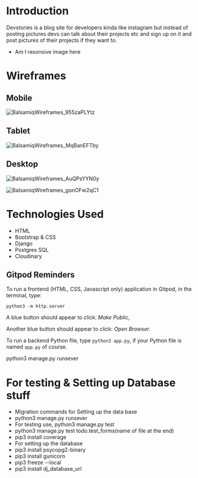 # Introduction
Devstories is a blog site for developers kinda like instagram but instead of posting pictures devs can talk about their projects etc and sign up on it and post pictures of their projects if they want to.

- Am I resonsive image here

# Wireframes
## Mobile

![BalsamiqWireframes_955zaPLYtz](https://user-images.githubusercontent.com/43074374/179642827-41d3060b-3b33-457e-a81d-18760e198bbf.png)

## Tablet 

![BalsamiqWireframes_MqBanEFTby](https://user-images.githubusercontent.com/43074374/179642969-70eaefb1-9c0a-48b1-b7c6-b56e51ecb592.png)


## Desktop

![BalsamiqWireframes_AuQPsYYN0y](https://user-images.githubusercontent.com/43074374/179643135-b6b56729-cc39-450c-9e99-f42ee4b1ed90.png)

![BalsamiqWireframes_gonOFw2qC1](https://user-images.githubusercontent.com/43074374/179643218-4e8228af-937c-4df1-9885-fe73bf36658f.png)

# Technologies Used
- HTML
- Bootstrap & CSS
- Django 
- Postgres SQL
- Cloudinary 

## Gitpod Reminders

To run a frontend (HTML, CSS, Javascript only) application in Gitpod, in the terminal, type:

`python3 -m http.server`

A blue button should appear to click: _Make Public_,

Another blue button should appear to click: _Open Browser_.

To run a backend Python file, type `python3 app.py`, if your Python file is named `app.py` of course.

python3 manage.py runsever 

# For testing & Setting up Database stuff
- Migration commands for Setting up the data base
- python3 manage.py runsever
- For testing use, python3 manage.py test
- python3 manage.py test todo.test_forms(name of file at the end)
- pip3 install coverage 
- For setting up the database
- pip3 install psycopg2-binary
- pip3 install gunicorn
- pip3 freeze --local
- pip3 install dj_database_url


